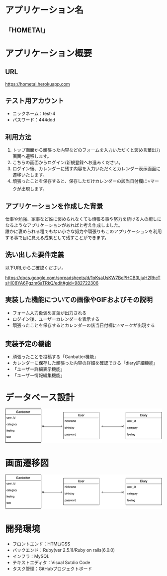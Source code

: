 # アプリケーション名  
## 「HOMETAI」  
# アプリケーション概要  

## URL  
 https://hometai.herokuapp.com
## テスト用アカウント  
- ニックネーム：test-4
- パスワード：444ddd  

## 利用方法  
1. トップ画面から頑張った内容などのフォームを入力いただくと褒め言葉出力画面へ遷移します。  
2.  こちらの画面からログイン/新規登録へお進みください。  
3.  ログイン後、カレンダーに残す内容を入力いただくとカレンダー表示画面に遷移いたします。  
4.  頑張ったことを保存すると、保存しただけカレンダーの該当日付欄に⭐️マークが出現します。  

## アプリケーションを作成した背景  
仕事や勉強、家事など誰に褒められなくても頑張る事や努力を続ける人の癒しになるようなアプリケーションがあればと考え作成しました。  
誰かに褒められる程でもない小さな努力や頑張りもこのアプリケーションを利用する事で目に見える成果として残すことができます。  

## 洗い出した要件定義  
以下URLからご確認ください。  

https://docs.google.com/spreadsheets/d/1pKsaUsKW7BcPHCB3LjuH2RhcTsHI08YA6Pgzm6aTRkQ/edit#gid=982722306
## 実装した機能についての画像やGIFおよびその説明   
- フォーム入力後褒め言葉が出力される  
- ログイン後、ユーザーカレンダーを表示する  
- 頑張ったことを保存するとカレンダーの該当日付欄に⭐️マークが出現する  


## 実装予定の機能 
- 頑張ったことを投稿する「Ganbatter機能」  
- カレンダーに保存した頑張った内容の詳細を確認できる「diary詳細機能」  
- 「ユーザー詳細表示機能」  
- 「ユーザー情報編集機能」  

# データベース設計  

![データベース設計](https://github.com/muttta/HOMETAI/blob/master/app/assets/images/hometai_DB.png)  


  
# 画面遷移図  
![画面遷移](https://github.com/muttta/HOMETAI/blob/master/app/assets/images/hometai_views.png)  


# 開発環境  
- フロントエンド：HTML/CSS  
- バックエンド：Ruby(ver 2.5.1)/Ruby on rails(6.0.0)  
- インフラ：MySQL  
- テキストエディタ：Visual Sutdio Code  
- タスク管理：GitHubプロジェクトボード  
